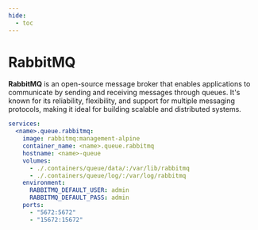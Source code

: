 ```yaml
---
hide:
  - toc
---
```


# RabbitMQ

**RabbitMQ** is an open-source message broker that enables applications to communicate by sending and receiving messages through queues. It's known for its reliability, flexibility, and support for multiple messaging protocols, making it ideal for building scalable and distributed systems.

```yaml
services:
  <name>.queue.rabbitmq:
    image: rabbitmq:management-alpine
    container_name: <name>.queue.rabbitmq
    hostname: <name>-queue
    volumes:
      - ./.containers/queue/data/:/var/lib/rabbitmq
      - ./.containers/queue/log/:/var/log/rabbitmq
    environment:
      RABBITMQ_DEFAULT_USER: admin
      RABBITMQ_DEFAULT_PASS: admin
    ports:
      - "5672:5672"
      - "15672:15672"
```